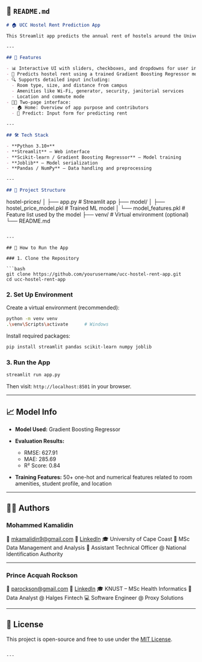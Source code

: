 ## 📄 `README.md`

```markdown
# 🏠 UCC Hostel Rent Prediction App

This Streamlit app predicts the annual rent of hostels around the University of Cape Coast (UCC) campus based on user-specified features such as room size, amenities, location, and more. It is built to assist students, researchers, and housing administrators in making informed decisions about accommodation.

---

## 🚀 Features

- 📊 Interactive UI with sliders, checkboxes, and dropdowns for user input
- 🧠 Predicts hostel rent using a trained Gradient Boosting Regressor model
- 🔍 Supports detailed input including:
  - Room type, size, and distance from campus
  - Amenities like Wi-Fi, generator, security, janitorial services
  - Location and commute mode
- 👨‍💻 Two-page interface:
  - 🏠 Home: Overview of app purpose and contributors
  - 🧠 Predict: Input form for predicting rent

---

## 🛠 Tech Stack

- **Python 3.10+**
- **Streamlit** – Web interface
- **Scikit-learn / Gradient Boosting Regressor** – Model training
- **Joblib** – Model serialization
- **Pandas / NumPy** – Data handling and preprocessing

---

## 📂 Project Structure

```

hostel-prices/
│
├── app.py                  # Streamlit app
├── model/
│   ├── hostel\_price\_model.pkl     # Trained ML model
│   └── model\_features.pkl         # Feature list used by the model
├── venv/                   # Virtual environment (optional)
└── README.md

````

---

## 🧪 How to Run the App

### 1. Clone the Repository

```bash
git clone https://github.com/yourusername/ucc-hostel-rent-app.git
cd ucc-hostel-rent-app
````

### 2. Set Up Environment

Create a virtual environment (recommended):

```bash
python -m venv venv
.\venv\Scripts\activate      # Windows
```

Install required packages:

```bash
pip install streamlit pandas scikit-learn numpy joblib
```

### 3. Run the App

```bash
streamlit run app.py
```

Then visit: `http://localhost:8501` in your browser.

---

## 📈 Model Info

* **Model Used:** Gradient Boosting Regressor
* **Evaluation Results:**

  * RMSE: 627.91
  * MAE: 285.69
  * R² Score: 0.84
* **Training Features:** 50+ one-hot and numerical features related to room amenities, student profile, and location

---

## 👨‍💻 Authors

### **Mohammed Kamalidin**

📧 [mkamalidin9@gmail.com](mailto:mkamalidin9@gmail.com)
🔗 [LinkedIn](https://www.linkedin.com/in/mohammed-kamalidin/)
🎓 University of Cape Coast
📘 MSc Data Management and Analysis
🏢 Assistant Technical Officer @ National Identification Authority

---

### **Prince Acquah Rockson**

📧 [parockson@gmail.com](mailto:parockson@gmail.com)
🔗 [LinkedIn](https://www.linkedin.com/in/prince-acquah-rockson/)
🎓 KNUST – MSc Health Informatics
💼 Data Analyst @ Halges Fintech
💻 Software Engineer @ Proxy Solutions

---

## 📜 License

This project is open-source and free to use under the [MIT License](LICENSE).

```

---


